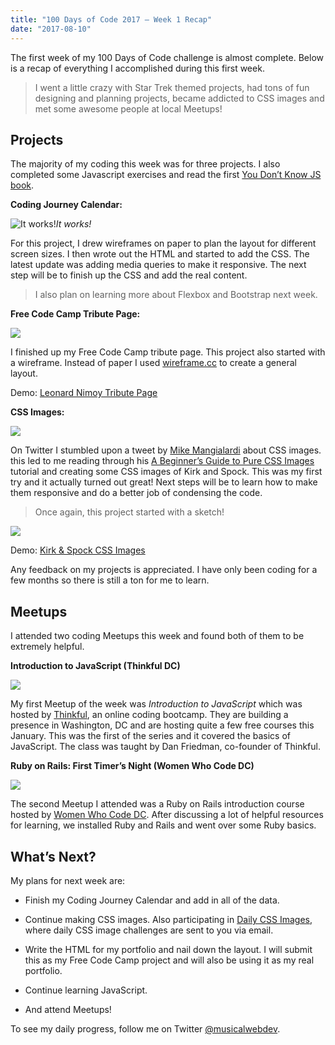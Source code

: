 ```yaml
---
title: "100 Days of Code 2017 — Week 1 Recap"
date: "2017-08-10"
---
```





The first week of my 100 Days of Code challenge is almost complete. Below is a recap of everything I accomplished during this first week.
> I went a little crazy with Star Trek themed projects, had tons of fun designing and planning projects, became addicted to CSS images and met some awesome people at local Meetups!

## Projects

The majority of my coding this week was for three projects. I also completed some Javascript exercises and read the first [You Don’t Know JS book](https://github.com/getify/You-Dont-Know-JS/blob/master/up%20&%20going/README.md#you-dont-know-js-up--going).

**Coding Journey Calendar:**

![It works!](https://cdn-images-1.medium.com/max/2866/1*44AJE264w5pwKwZ6RdO3fg.gif)*It works!*

For this project, I drew wireframes on paper to plan the layout for different screen sizes. I then wrote out the HTML and started to add the CSS. The latest update was adding media queries to make it responsive. The next step will be to finish up the CSS and add the real content.
> I also plan on learning more about Flexbox and Bootstrap next week.

**Free Code Camp Tribute Page:**

![](https://cdn-images-1.medium.com/max/5728/1*cRIrwamzAzF5LXhXUJRhCA.png)

I finished up my Free Code Camp tribute page. This project also started with a wireframe. Instead of paper I used [wireframe.cc](https://wireframe.cc/) to create a general layout.

Demo: [Leonard Nimoy Tribute Page](https://brittanyrw.github.io/free-code-camp-tribute-page-v2/)

**CSS Images:**

![](https://cdn-images-1.medium.com/max/3712/1*4JXzrVOAaxAN8sVikaJrNA.png)

On Twitter I stumbled upon a tweet by [Mike Mangialardi](https://twitter.com/michaelmangial1) about CSS images. this led to me reading through his [A Beginner’s Guide to Pure CSS Images](http://codepen.io/mikemang/post/a-beginner-s-guide-to-pure-css-images) tutorial and creating some CSS images of Kirk and Spock. This was my first try and it actually turned out great! Next steps will be to learn how to make them responsive and do a better job of condensing the code.
> Once again, this project started with a sketch!

![](https://cdn-images-1.medium.com/max/2000/1*6vChwYPj1keG_dKPijUYSQ.jpeg)

Demo: [Kirk & Spock CSS Images](http://codepen.io/trekkiegirl/full/vgOeNP/)

Any feedback on my projects is appreciated. I have only been coding for a few months so there is still a ton for me to learn.

## Meetups

I attended two coding Meetups this week and found both of them to be extremely helpful.

**Introduction to JavaScript (Thinkful DC)**

![](https://cdn-images-1.medium.com/max/2044/1*ZleM-amz0m7HT8NtIsEPHQ.png)

My first Meetup of the week was *Introduction to JavaScript* which was hosted by [Thinkful](https://www.thinkful.com/), an online coding bootcamp. They are building a presence in Washington, DC and are hosting quite a few free courses this January. This was the first of the series and it covered the basics of JavaScript. The class was taught by Dan Friedman, co-founder of Thinkful.

**Ruby on Rails: First Timer’s Night (Women Who Code DC)**

![](https://cdn-images-1.medium.com/max/3172/1*YFGfhDmQ6GMKdXp6aNc77w.png)

The second Meetup I attended was a Ruby on Rails introduction course hosted by [Women Who Code DC](https://www.womenwhocode.com/dc). After discussing a lot of helpful resources for learning, we installed Ruby and Rails and went over some Ruby basics.

## What’s Next?

My plans for next week are:

* Finish my Coding Journey Calendar and add in all of the data.

* Continue making CSS images. Also participating in [Daily CSS Images](http://dailycssimages.com/), where daily CSS image challenges are sent to you via email.

* Write the HTML for my portfolio and nail down the layout. I will submit this as my Free Code Camp project and will also be using it as my real portfolio.

* Continue learning JavaScript.

* And attend Meetups!

To see my daily progress, follow me on Twitter [@musicalwebdev](https://twitter.com/musicalwebdev).
